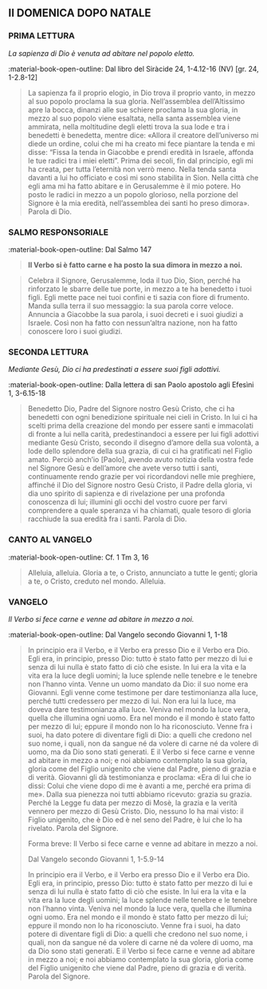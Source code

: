 ## II DOMENICA DOPO NATALE
> 
### PRIMA LETTURA
*La sapienza di Dio è venuta ad abitare nel popolo eletto.*

:material-book-open-outline: Dal libro del Siràcide
24, 1-4.12-16 (NV)
[gr. 24, 1-2.8-12]
> 
> La sapienza fa il proprio elogio, in Dio trova il proprio vanto, in mezzo al suo popolo proclama la sua gloria. Nell’assemblea dell’Altissimo apre la bocca, dinanzi alle sue schiere proclama la sua gloria, in mezzo al suo popolo viene esaltata, nella santa assemblea viene ammirata, nella moltitudine degli eletti trova la sua lode e tra i benedetti è benedetta, mentre dice: «Allora il creatore dell’universo mi diede un ordine, colui che mi ha creato mi fece piantare la tenda e mi disse: “Fissa la tenda in Giacobbe e prendi eredità in Israele, affonda le tue radici tra i miei eletti”. Prima dei secoli, fin dal principio, egli mi ha creata, per tutta l’eternità non verrò meno. Nella tenda santa davanti a lui ho officiato e così mi sono stabilita in Sion. Nella città che egli ama mi ha fatto abitare e in Gerusalemme è il mio potere. Ho posto le radici in mezzo a un popolo glorioso, nella porzione del Signore è la mia eredità, nell’assemblea dei santi ho preso dimora». Parola di Dio.
> 
### SALMO RESPONSORIALE
:material-book-open-outline: Dal Salmo 147

>**Il Verbo si è fatto carne e ha posto la sua dimora in mezzo a noi.**

> Celebra il Signore, Gerusalemme,
> loda il tuo Dio, Sion,
> perché ha rinforzato le sbarre delle tue porte,
> in mezzo a te ha benedetto i tuoi figli.
> Egli mette pace nei tuoi confini
> e ti sazia con fiore di frumento.
> Manda sulla terra il suo messaggio:
> la sua parola corre veloce.
> Annuncia a Giacobbe la sua parola,
> i suoi decreti e i suoi giudizi a Israele.
> Così non ha fatto con nessun’altra nazione,
> non ha fatto conoscere loro i suoi giudizi.
> 
### SECONDA LETTURA
*Mediante Gesù, Dio ci ha predestinati a essere suoi figli adottivi.*

:material-book-open-outline: Dalla lettera di san Paolo apostolo agli Efesìni
1, 3-6.15-18

> Benedetto Dio, Padre del Signore nostro Gesù Cristo, che ci ha benedetti con ogni benedizione spirituale nei cieli in Cristo. In lui ci ha scelti prima della creazione del mondo per essere santi e immacolati di fronte a lui nella carità, predestinandoci a essere per lui figli adottivi mediante Gesù Cristo, secondo il disegno d’amore della sua volontà, a lode dello splendore della sua grazia, di cui ci ha gratificati nel Figlio amato. Perciò anch’io [Paolo], avendo avuto notizia della vostra fede nel Signore Gesù e dell’amore che avete verso tutti i santi, continuamente rendo grazie per voi ricordandovi nelle mie preghiere, affinché il Dio del Signore nostro Gesù Cristo, il Padre della gloria, vi dia uno spirito di sapienza e di rivelazione per una profonda conoscenza di lui; illumini gli occhi del vostro cuore per farvi comprendere a quale speranza vi ha chiamati, quale tesoro di gloria racchiude la sua eredità fra i santi. Parola di Dio.
> 
### CANTO AL VANGELO
:material-book-open-outline: Cf. 1 Tm 3, 16

> Alleluia, alleluia.
> Gloria a te, o Cristo, annunciato a tutte le genti;
> gloria a te, o Cristo, creduto nel mondo.
> Alleluia.
> 
### VANGELO
*Il Verbo si fece carne e venne ad abitare in mezzo a noi.*

:material-book-open-outline: Dal Vangelo secondo Giovanni
1, 1-18

> In principio era il Verbo, e il Verbo era presso Dio e il Verbo era Dio. Egli era, in principio, presso Dio: tutto è stato fatto per mezzo di lui e senza di lui nulla è stato fatto di ciò che esiste. In lui era la vita e la vita era la luce degli uomini; la luce splende nelle tenebre e le tenebre non l’hanno vinta. Venne un uomo mandato da Dio: il suo nome era Giovanni. Egli venne come testimone per dare testimonianza alla luce, perché tutti credessero per mezzo di lui. Non era lui la luce, ma doveva dare testimonianza alla luce. Veniva nel mondo la luce vera, quella che illumina ogni uomo. Era nel mondo e il mondo è stato fatto per mezzo di lui; eppure il mondo non lo ha riconosciuto. Venne fra i suoi, ha dato potere di diventare figli di Dio: a quelli che credono nel suo nome, i quali, non da sangue né da volere di carne né da volere di uomo, ma da Dio sono stati generati. E il Verbo si fece carne e venne ad abitare in mezzo a noi; e noi abbiamo contemplato la sua gloria, gloria come del Figlio unigenito che viene dal Padre, pieno di grazia e di verità. Giovanni gli dà testimonianza e proclama: «Era di lui che io dissi: Colui che viene dopo di me è avanti a me, perché era prima di me». Dalla sua pienezza noi tutti abbiamo ricevuto: grazia su grazia. Perché la Legge fu data per mezzo di Mosè, la grazia e la verità vennero per mezzo di Gesù Cristo. Dio, nessuno lo ha mai visto: il Figlio unigenito, che è Dio ed è nel seno del Padre, è lui che lo ha rivelato. Parola del Signore.
> 
> Forma breve:
> Il Verbo si fece carne
> e venne ad abitare in mezzo a noi.
> 
> Dal Vangelo secondo Giovanni
> 1, 1-5.9-14
> 
> In principio era il Verbo, e il Verbo era presso Dio e il Verbo era Dio. Egli era, in principio, presso Dio: tutto è stato fatto per mezzo di lui e senza di lui nulla è stato fatto di ciò che esiste. In lui era la vita e la vita era la luce degli uomini; la luce splende nelle tenebre e le tenebre non l’hanno vinta. Veniva nel mondo la luce vera, quella che illumina ogni uomo. Era nel mondo e il mondo è stato fatto per mezzo di lui; eppure il mondo non lo ha riconosciuto. Venne fra i suoi, ha dato potere di diventare figli di Dio: a quelli che credono nel suo nome, i quali, non da sangue né da volere di carne né da volere di uomo, ma da Dio sono stati generati. E il Verbo si fece carne e venne ad abitare in mezzo a noi; e noi abbiamo contemplato la sua gloria, gloria come del Figlio unigenito che viene dal Padre, pieno di grazia e di verità. Parola del Signore.